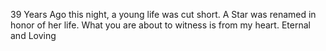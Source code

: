 39 Years Ago this night, a young life was cut short. A Star was renamed in honor of her life. What you are about to witness is from my heart. Eternal and Loving

